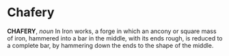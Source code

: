 # Chafery

**CHAFERY**, _noun_ In Iron works, a forge in which an ancony or square mass of iron, hammered into a bar in the middle, with its ends rough, is reduced to a complete bar, by hammering down the ends to the shape of the middle.